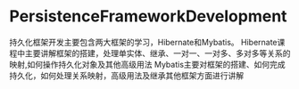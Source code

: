 # PersistenceFrameworkDevelopment
持久化框架开发主要包含两大框架的学习，Hibernate和Mybatis。
Hibernate课程中主要讲解框架的搭建，处理单实体、继承、一对一、一对多、多对多等关系的映射,如何操作持久化对象及其他高级用法
Mybatis主要对框架的搭建、如何完成持久化，如何处理关系映射，高级用法及继承其他框架方面进行讲解
